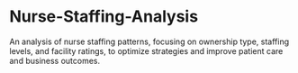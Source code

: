 # Nurse-Staffing-Analysis
An analysis of nurse staffing patterns, focusing on ownership type, staffing levels, and facility ratings, to optimize strategies and improve patient care and business outcomes.
